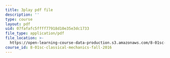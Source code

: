 ```yaml
---
title: 3play pdf file
description: ''
type: course
layout: pdf
uid: 07fafafc5ffff77918d10e35e3dc1733
file_type: application/pdf
file_location: >-
  https://open-learning-course-data-production.s3.amazonaws.com/8-01sc-classical-mechanics-fall-2016/07fafafc5ffff77918d10e35e3dc1733_6-7BOpZ2k04.pdf
course_id: 8-01sc-classical-mechanics-fall-2016
---
```

